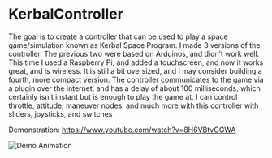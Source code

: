 # KerbalController
The goal is to create a controller that can be used to play a space game/simulation known as Kerbal Space Program. I made 3 versions of the controller. The previous two were based on Arduinos, and didn’t work well. This time I used a Raspberry Pi, and added a touchscreen, and now it works great, and is wireless. It is still a bit oversized, and I may consider building a fourth, more compact version. The controller communicates to the game via a plugin over the internet, and has a delay of about 100 milliseconds, which certainly isn’t instant but is enough to play the game at. I can control throttle, attitude, maneuver nodes, and much more with this controller with sliders, joysticks, and switches

Demonstration: https://www.youtube.com/watch?v=8H6VBtvGGWA

![Demo Animation](../assets/image3.jpg?raw=true)
